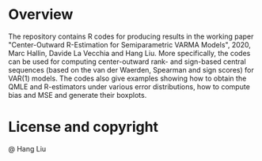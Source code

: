 # Overview

The repository contains R codes for producing results in the working paper "Center-Outward R-Estimation for Semiparametric VARMA Models", 2020, Marc Hallin, Davide La Vecchia and Hang Liu. More specifically, the codes can be used for computing center-outward rank- and sign-based central sequences (based on the van der Waerden, Spearman and sign scores) for VAR(1) models. The codes also give examples showing how to obtain the QMLE and R-estimators under various error distributions, 
how to compute bias and MSE and generate their boxplots.

# License and copyright

@ Hang Liu


